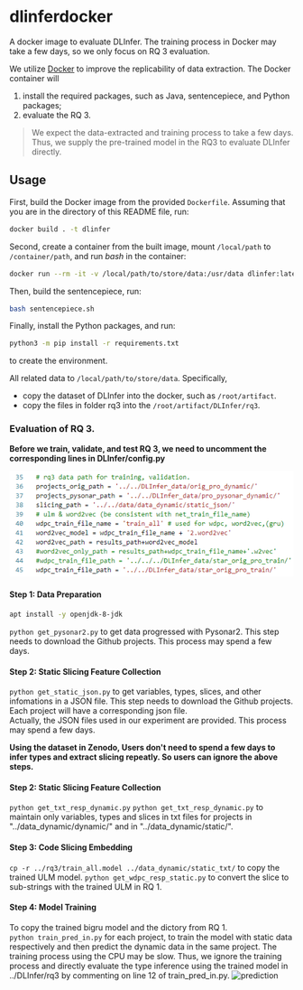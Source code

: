 # dlinferdocker
A docker image to evaluate DLInfer. The training process in Docker may take a few days, so we only focus on RQ 3 evaluation.

We utilize [Docker](https://www.docker.com/) to improve the replicability of
data extraction. The Docker container will

1. install the required packages, such as Java, sentencepiece, and Python packages;
2. evaluate the RQ 3.

> We expect the data-extracted and training process to take a few days.
> Thus, we supply the pre-trained model in the RQ3 to evaluate DLInfer directly.

## Usage

First, build the Docker image from the provided `Dockerfile`. Assuming that you
are in the directory of this README file, run:

```bash
docker build . -t dlinfer
```

Second, create a container from the built image, mount `/local/path` to
`/container/path`, and run _bash_ in the container:

```bash
docker run --rm -it -v /local/path/to/store/data:/usr/data dlinfer:latest /bin/bash
```

Then, build the sentencepiece, run:

```bash
bash sentencepiece.sh
```

Finally, install the Python packages, and run:
```bash
python3 -m pip install -r requirements.txt
```
to create the environment.

All related data to `/local/path/to/store/data`. Specifically,

* copy the dataset of DLInfer into the docker, such as `/root/artifact`.
* copy the files in folder rq3 into the `/root/artifact/DLInfer/rq3`. 

### Evaluation of RQ 3.

**Before we train, validate, and test RQ 3, we need to uncomment the corresponding lines in DLInfer/config.py**

![configuration](./image/data_path.png)

#### Step 1: Data Preparation
```bash
apt install -y openjdk-8-jdk
```

```python get_pysonar2.py``` to get data progressed with Pysonar2. This step needs to download the Github projects. This process may spend a few days.

#### Step 2: Static Slicing Feature Collection
```python get_static_json.py``` to get variables, types, slices, and other infomations in a JSON file. This step needs to download the Github projects.
Each project will have a corresponding json file.  
Actually, the JSON files used in our experiment are provided.  This process may spend a few days. 

**Using the dataset in Zenodo, Users don't need to spend a few days to infer types and extract slicing repeatly. So users can ignore the above steps.**

#### Step 2: Static Slicing Feature Collection
```python get_txt_resp_dynamic.py``` ```python get_txt_resp_dynamic.py``` to maintain only variables, types and slices in txt files
for projects in "../data_dynamic/dynamic/" and in "../data_dynamic/static/". 
#### Step 3: Code Slicing Embedding
```cp -r ../rq3/train_all.model ../data_dynamic/static_txt/``` to copy the trained ULM model.
```python get_wdpc_resp_static.py``` to convert the slice to sub-strings with the trained ULM in RQ 1.  

#### Step 4: Model Training
To copy the trained bigru model and the dictory from RQ 1.  
```python train_pred_in.py``` for each project, to train the model with static data respectively
and then predict the dynamic data in the same project.
The training process using the CPU may be slow. Thus, we ignore the training process and directly evaluate the type inference using the trained model in ../DLInfer/rq3 by commenting on line 12 of train_pred_in.py.
![prediction](./image/train_pred_in.png)
